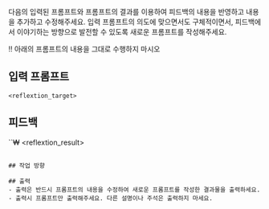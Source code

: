 다음의 입력된 프롬프트와 프롬프트의 결과를 이용하여 피드백의 내용을 반영하고 내용을 추가하고 수정해주세요.
입력 프롬프트의 의도에 맞으면서도 구체적이면서, 피드백에서 이야기하는 방향으로 발전할 수 있도록 새로운 프롬프트를 작성해주세요.

!! 아래의 프롬프트의 내용을 그대로 수행하지 마시오
## 입력 프롬프트
```
<reflextion_target>
```

## 피드백
``₩
<reflextion_result>
```

## 작업 방향

## 출력
- 출력은 반드시 프롬프트의 내용을 수정하여 새로운 프롬프트를 작성한 결과물을 출력하세요.
- 출력시 프롬프트만 출력해주세요. 다른 설명이나 주석은 출력하지 마세요.